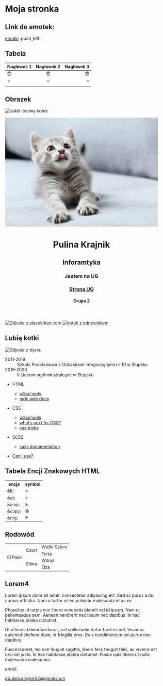 # Moja stronka
## Link do emotek:
[emotki](https://www.example.com](https://github.com/markdown-templates/markdown-emojis)https://github.com/markdown-templates/markdown-emojis) :point_left:

## Tabela
|Nagłówek 1|Nagłówek 2|Nagłówek 3|
|:---|:---:|---:|
|:innocent:|:innocent:|:innocent:|
|:star:|:star:|:star:|

## Obrazek
![Jakiś losowy kotek](https://placekitten.com/300/200)

![kotek](koteknastepika.jpg)

<header>
        <h1>Pulina Krajnik</h1>
        <h2>Inforamtyka</h2>
        <h3>Jestem na UG</h3>
        <h3><a href="https://ug.edu.pl">Strona UG</a></h3>
        <h4>Grupa 2</h4>
    </header>
    <img src="https://placekitten.com/200/300" alt="Zdjecie z placekitten.com">
    <a href="https://placekitten.com/" target="_blank" >
        <img src="https://placekitten.com/200/299" alt="kotek z odnosnikiem"> 
    </a>
    <h2>Lubię kotki</h2>
    <img src="./html_zdj.png" alt="Zdjecie z dysku">
    <dl>
        <dt>2011-2019</dt>
        <dd>Szkoła Podstawowa z Oddziałami Integracyjnymi nr 10 w Słupsku</dd>
        <dt>2019-2023</dt>
        <dd>II Liceum ogólnokształcące w Słupsku</dd>
    </dl>
    <ul>
        <li>HTML</li>
            <ul>
                <li><a href="https://www.w3schools.com/html/">w3schools</a></li>
                <li><a href="https://developer.mozilla.org/en-US/docs/Web/HTML">mdn web docs</a></li>
            </ul>
    </ul>
    <ul>
        <li>CSS</li>
        <ul>
            <li><a href="https://www.w3schools.com/css/">w3schools</a></li>
            <li><a href="https://cssdb.org/">what’s next for CSS?</a></li>
            <li><a href="https://css-tricks.com/">css tricks</a></li>
        </ul>
    </ul>
    <ul>
        <li>SCSS</li>
        <ul>
            <li><a href="https://sass-lang.com/documentation/">sass documentation</a></li>
        </ul>
    </ul>
    <ul>
        <li><a href="https://caniuse.com/">Can I use?</a></li>
    </ul>
    <h2>Tabela Encji Znakowych HTML</h2>

  <table>
        <tr>
            <th>encja</th>
            <th>symbol</th>
        </tr>
        <tr>
            <td>&amp;lt;</td>
            <td>&lt;</td>
        </tr>
        <tr>
            <td>&amp;gt;</td>
            <td>&gt;</td>
        </tr>
        <tr>
            <td>&amp;amp;</td>
            <td>&amp;</td>
        </tr>
        <tr>
            <td>&amp;copy;</td>
            <td>&copy;</td>
        </tr>
        <tr>
            <td>&amp;reg;</td>
            <td>&reg;</td>
        </tr>
    </table>

  <h2>Rodowód</h2>

  <table>
        <tr>
            <td rowspan="4">El Paso</td>
            <td rowspan="2">Czort</td>
            <td>Wielki Szlem</td>
        </tr>
        <tr>
            <td>Forta</td>
        </tr>
        <tr>
            <td rowspan="2">Ellora</td>
            <td>Witraż</td>
        </tr>
        <tr> 
            <td>Elza</td>
        </tr>
    </table>
    <h2>Lorem4</h2>
    <p>Lorem ipsum dolor sit amet, consectetur adipiscing elit. Sed ac purus a dui cursus efficitur. Nam a tortor in leo pulvinar malesuada et ac ex.</p>
    <p>Phasellus id turpis nec libero venenatis blandit vel id ipsum. Nam et pellentesque sem. Aenean hendrerit nec ipsum nec dapibus. In hac habitasse platea dictumst.</p>
    <p>Ut ultrices bibendum lacus, vel sollicitudin tortor facilisis vel. Vivamus euismod eleifend diam, id fringilla eros. Duis condimentum vel purus nec dapibus.</p>
    <p>Fusce laoreet, leo non feugiat sagittis, libero felis feugiat felis, ac viverra est orci vel justo. In hac habitasse platea dictumst. Fusce quis libero ut nulla malesuada malesuada.</p>
    <footer>
        <p>email: </p>
        <address>
            <a href="paulina.krajnik04@gmail.com">paulina.krajnik04@gmail.com</a>
        </address>
    </footer>
